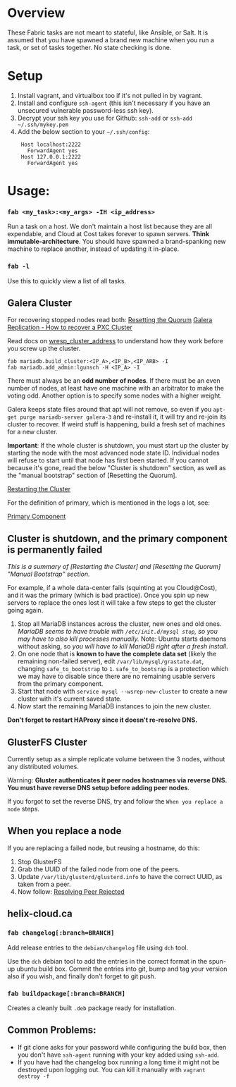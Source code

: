 # Overview
These Fabric tasks are not meant to stateful, like Ansible, or Salt. It is
assumed that you have spawned a brand new machine when you run a task,
or set of tasks together. No state checking is done.

# Setup

1. Install vagrant, and virtualbox too if it's not pulled in by vagrant.
2. Install and configure `ssh-agent` (this isn't necessary if you have
   an unsecured vulnerable password-less ssh key).
3. Decrypt your ssh key you use for Github: `ssh-add`
   or `ssh-add ~/.ssh/mykey.pem`
4. Add the below section to your `~/.ssh/config`:
   ```
    Host localhost:2222
      ForwardAgent yes
    Host 127.0.0.1:2222
      ForwardAgent yes
    ```

# Usage:

### `fab <my_task>:<my_args> -IH <ip_address> `
Run a task on a host.  We don't maintain a host list because they are all
expendable, and Cloud at Cost takes forever to spawn servers. **Think
immutable-architecture**. You should have spawned a brand-spanking new
machine to replace another, instead of updating it in-place.

### `fab -l`
Use this to quickly view a list of all tasks.

## Galera Cluster
For recovering stopped nodes read both:
[Resetting the Quorum](http://galeracluster.com/documentation-webpages/quorumreset.html#automatic-bootstrap)
[Galera Replication - How to recover a PXC Cluster](https://www.percona.com/blog/2014/09/01/galera-replication-how-to-recover-a-pxc-cluster/)

Read docs on [wresp_cluster_address](http://galeracluster.com/documentation-webpages/mysqlwsrepoptions.html#wsrep-cluster-address)
to understand how they work before you screw up the cluster.

    fab mariadb.build_cluster:<IP_A>,<IP_B>,<IP_ARB> -I
    fab mariadb.add_admin:lgunsch -H <IP_A> -I

There must always be an **odd number of nodes**. If there must be an even number
of nodes, at least have one machine with an arbitrator to make the voting odd.
Another option is to specify some nodes with a higher weight.

Galera keeps state files around that apt will not remove, so even if you
`apt-get purge mariadb-server galera-3` and re-install it, it will try
and re-join its cluster to recover. If weird stuff is happening, build a
fresh set of machines for a new cluster.

**Important**: If the whole cluster is shutdown, you must start up the
cluster by starting the node with the most advanced node state ID. Individual
nodes will refuse to start until that node has first been started. If you
cannot because it's gone, read the below "Cluster is shutdown" section,
as well as the "manual bootstrap" section of [Resetting the Quorum].

[Restarting the Cluster](http://galeracluster.com/documentation-webpages/restartingcluster.html)

For the definition of primary, which is mentioned in the logs a lot, see:

[Primary Component](http://galeracluster.com/documentation-webpages/glossary.html#term-primary-component)

## Cluster is shutdown, and the primary component is permanently failed
*This is a summary of [Restarting the Cluster] and [Resetting the Quorum]
"Manual Bootstrap" section.*

For example, if a whole data-center fails (squinting at you Cloud@Cost), and
it was the primary (which is bad practice). Once you spin up new servers to
replace the ones lost it will take a few steps to get the cluster going again.

1. Stop all MariaDB instances across the cluster, new ones and old ones.
   *MariaDB seems to have trouble with `/etc/init.d/mysql stop`, so you
   may have to also kill processes manually.*
   Note: Ubuntu starts daemons without asking, so *you will have to kill
   MariaDB right after a fresh install*.
2. On one node that is **known to have the complete data set** (likely
   the remaining non-failed server), edit `/var/lib/mysql/grastate.dat`, changing
   `safe_to_bootstrap` to `1`. `safe_to_bootsrap` is a protection which we
   may have to disable since there are no remaining usable servers from
   the primary component.
3. Start that node with `service mysql --wsrep-new-cluster` to create a
   new cluster with it's current saved state.
4. Now start the remaining MariaDB instances to join the new cluster.

**Don't forget to restart HAProxy since it doesn't re-resolve DNS.**


## GlusterFS Cluster
Currently setup as a simple replicate volume between the 3 nodes, without
any distributed volumes.

Warning: **Gluster authenticates it peer nodes hostnames via reverse
DNS. You must have reverse DNS setup before adding peer nodes**.

If you forgot to set the reverse DNS, try and follow the `When you replace a
node` steps.

## When you replace a node
If you are replacing a failed node, but reusing a hostname, do this:

1. Stop GlusterFS
2. Grab the UUID of the failed node from one of the peers.
3. Update `/var/lib/glusterd/glusterd.info` to have the correct
   UUID, as taken from a peer.
4. Now follow: [Resolving Peer Rejected](http://gluster.readthedocs.io/en/latest/Administrator%20Guide/Resolving%20Peer%20Rejected/)


## helix-cloud.ca

### `fab changelog[:branch=BRANCH]`
Add release entries to the `debian/changelog` file using `dch` tool.

Use the `dch` debian tool to add the entries in the correct format
in the spun-up ubuntu build box. Commit the entries into git, bump
and tag your version also if you wish, and finally don't forget to
git push.

### `fab buildpackage[:branch=BRANCH]`
Creates a cleanly built `.deb` package ready for installation.

## Common Problems:
- If git clone asks for your password while configuring the build box,
  then you don't have `ssh-agent` running with your key added using
  `ssh-add`.
- If you have had the changelog box running a long time it might not
  be destroyed upon logging out. You can kill it manually with
  `vagrant destroy -f`
